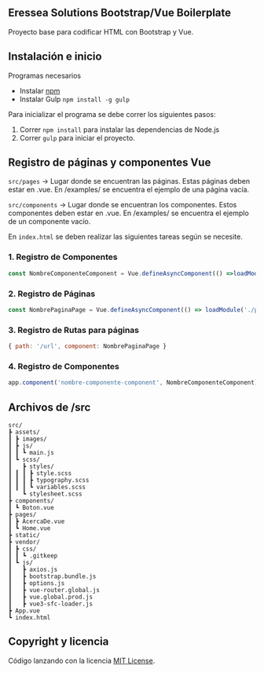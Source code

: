 ## Eressea Solutions Bootstrap/Vue Boilerplate

Proyecto base para codificar HTML con Bootstrap y Vue.

## Instalación e inicio

Programas necesarios
- Instalar [npm](https://www.npmjs.com/)
- Instalar Gulp `npm install -g gulp` 

Para inicializar el programa se debe correr los siguientes pasos:
1. Correr `npm install` para instalar las dependencias de Node.js
2. Correr `gulp` para iniciar el proyecto.

## Registro de páginas y componentes Vue

`src/pages` -> Lugar donde se encuentran las páginas. Estas páginas deben estar en .vue. En /examples/ se encuentra el ejemplo de una página vacía.

`src/components` -> Lugar donde se encuentran los componentes. Estos componentes deben estar en .vue. En /examples/ se encuentra el ejemplo de un componente vacío.

En `index.html` se deben realizar las siguientes tareas según se necesite.

### 1. Registro de Componentes
```js
const NombreComponenteComponent = Vue.defineAsyncComponent(() =>loadModule('./components/NombreComponente.vue', options),);
```
### 2. Registro de Páginas
```js
const NombrePaginaPage = Vue.defineAsyncComponent(() => loadModule('./pages/Pagina.vue', options));
```
### 3. Registro de Rutas para páginas
  ```js
{ path: '/url', component: NombrePaginaPage }
```
### 4. Registro de Componentes
```js
app.component('nombre-componente-component', NombreComponenteComponent);
```
## Archivos de /src

```text
src/
┣ assets/
┃ ┣ images/
┃ ┣ js/
┃ ┃ ┗ main.js
┃ ┗ scss/
┃   ┣ styles/
┃ ┃ ┃ ┣ style.scss
┃ ┃ ┃ ┣ typography.scss
┃ ┃ ┃ ┗ variables.scss
┃   ┗ stylesheet.scss
┣ components/
┃ ┗ Boton.vue
┣ pages/
┃ ┣ AcercaDe.vue
┃ ┗ Home.vue
┣ static/
┣ vendor/
┃ ┣ css/
┃ ┃ ┗ .gitkeep
┃ ┗ js/
┃   ┣ axios.js
┃   ┣ bootstrap.bundle.js
┃   ┣ options.js
┃   ┣ vue-router.global.js
┃   ┣ vue.global.prod.js
┃   ┣ vue3-sfc-loader.js
┣ App.vue
┗ index.html
```

## Copyright y licencia
Código lanzando con la licencia [MIT License](https://github.com/renesilva/ES-Bootstrap-jQuery-Boilerplate/blob/master/LICENSE).